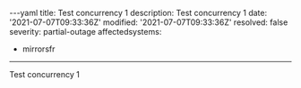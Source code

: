 ---yaml
title: Test concurrency 1
description: Test concurrency 1
date: '2021-07-07T09:33:36Z'
modified: '2021-07-07T09:33:36Z'
resolved: false
severity: partial-outage
affectedsystems:
  - mirrorsfr
---
Test concurrency 1


